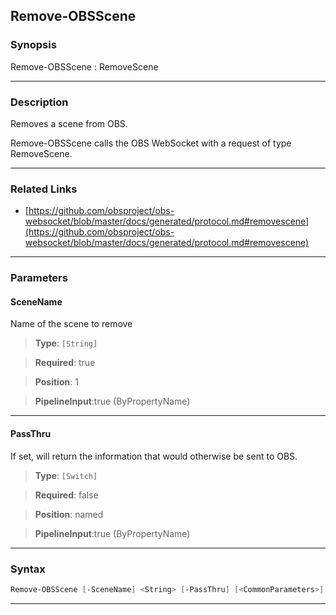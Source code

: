 Remove-OBSScene
---------------
### Synopsis
Remove-OBSScene : RemoveScene

---
### Description

Removes a scene from OBS.


Remove-OBSScene calls the OBS WebSocket with a request of type RemoveScene.

---
### Related Links
* [https://github.com/obsproject/obs-websocket/blob/master/docs/generated/protocol.md#removescene](https://github.com/obsproject/obs-websocket/blob/master/docs/generated/protocol.md#removescene)



---
### Parameters
#### **SceneName**

Name of the scene to remove



> **Type**: ```[String]```

> **Required**: true

> **Position**: 1

> **PipelineInput**:true (ByPropertyName)



---
#### **PassThru**

If set, will return the information that would otherwise be sent to OBS.



> **Type**: ```[Switch]```

> **Required**: false

> **Position**: named

> **PipelineInput**:true (ByPropertyName)



---
### Syntax
```PowerShell
Remove-OBSScene [-SceneName] <String> [-PassThru] [<CommonParameters>]
```
---
